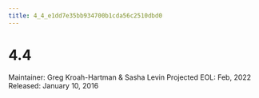 ```yaml
---
title: 4_4_e1dd7e35bb934700b1cda56c2510dbd0
---
```


# 4.4

Maintainer: Greg Kroah-Hartman & Sasha Levin
Projected EOL: Feb, 2022
Released: January 10, 2016